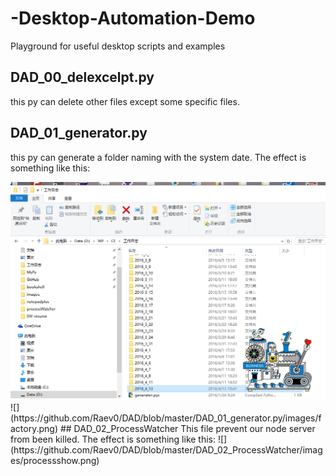 # -Desktop-Automation-Demo
Playground for useful desktop scripts and examples
## DAD_00_delexcelpt.py
this py can delete other files except some specific files.
## DAD_01_generator.py
this py can generate a folder naming with the system date. The effect is something like this:
<div align="center"><img width="512" src="https://github.com/Raev0/DAD/blob/master/DAD_01_generator.py/images/factory.png" /></div>
![](https://github.com/Raev0/DAD/blob/master/DAD_01_generator.py/images/factory.png)
## DAD_02_ProcessWatcher
This file prevent our node server from been killed. The effect is something like this:
![](https://github.com/Raev0/DAD/blob/master/DAD_02_ProcessWatcher/images/processshow.png)
